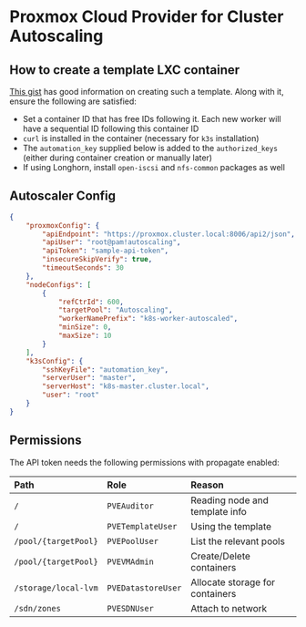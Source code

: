# Proxmox Cloud Provider for Cluster Autoscaling

## How to create a template LXC container
[This gist](https://gist.github.com/triangletodd/02f595cd4c0dc9aac5f7763ca2264185) has good information on creating such a template.
Along with it, ensure the following are satisfied:

* Set a container ID that has free IDs following it. Each new worker will have a sequential ID following this container ID
* `curl` is installed in the container (necessary for `k3s` installation)
* The `automation_key` supplied below is added to the `authorized_keys` (either during container creation or manually later)
* If using Longhorn, install `open-iscsi` and `nfs-common` packages as well


## Autoscaler Config

```json
{
    "proxmoxConfig": {
        "apiEndpoint": "https://proxmox.cluster.local:8006/api2/json",
        "apiUser": "root@pam!autoscaling",
        "apiToken": "sample-api-token",
        "insecureSkipVerify": true,
        "timeoutSeconds": 30
    },
    "nodeConfigs": [
        {
            "refCtrId": 600,
            "targetPool": "Autoscaling",
            "workerNamePrefix": "k8s-worker-autoscaled",
            "minSize": 0,
            "maxSize": 10
        }
    ],
    "k3sConfig": {
        "sshKeyFile": "automation_key",
        "serverUser": "master",
        "serverHost": "k8s-master.cluster.local",
        "user": "root"
    }
}
```

## Permissions

The API token needs the following permissions with propagate enabled:

|       **Path**       |      **Role**      |            **Reason**           |
|:---------------------|:-------------------|:--------------------------------|
| `/`                  | `PVEAuditor`       | Reading node and template info  |
| `/`                  | `PVETemplateUser`  | Using the template              |
| `/pool/{targetPool}` | `PVEPoolUser`      | List the relevant pools         |
| `/pool/{targetPool}` | `PVEVMAdmin`       | Create/Delete containers        |
| `/storage/local-lvm` | `PVEDatastoreUser` | Allocate storage for containers |
| `/sdn/zones`         | `PVESDNUser`       | Attach to network               |
